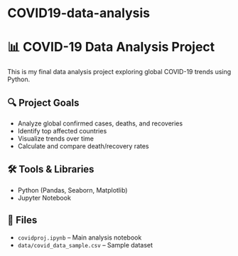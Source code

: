 # COVID19-data-analysis
# 📊 COVID-19 Data Analysis Project

This is my final data analysis project exploring global COVID-19 trends using Python.

## 🔍 Project Goals
- Analyze global confirmed cases, deaths, and recoveries
- Identify top affected countries
- Visualize trends over time
- Calculate and compare death/recovery rates

## 🛠️ Tools & Libraries
- Python (Pandas, Seaborn, Matplotlib)
- Jupyter Notebook

## 📁 Files
- `covidproj.ipynb` – Main analysis notebook
- `data/covid_data_sample.csv` – Sample dataset





